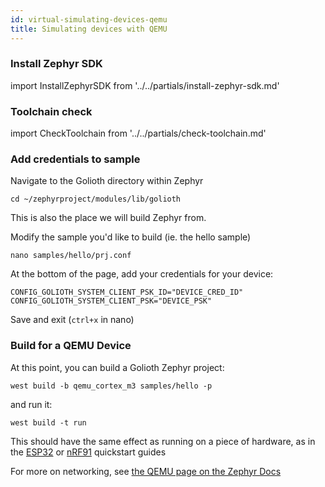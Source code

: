 ```yaml
---
id: virtual-simulating-devices-qemu
title: Simulating devices with QEMU
---
```


### Install Zephyr SDK

import InstallZephyrSDK from '../../partials/install-zephyr-sdk.md'

<InstallZephyrSDK/>

### Toolchain check

import CheckToolchain from '../../partials/check-toolchain.md'

<CheckToolchain/>

### Add credentials to sample

Navigate to the Golioth directory within Zephyr

```
cd ~/zephyrproject/modules/lib/golioth
```
This is also the place we will build Zephyr from.

Modify the sample you'd like to build (ie. the hello sample)

```
nano samples/hello/prj.conf
```

At the bottom of the page, add your credentials for your device:

```
CONFIG_GOLIOTH_SYSTEM_CLIENT_PSK_ID="DEVICE_CRED_ID"
CONFIG_GOLIOTH_SYSTEM_CLIENT_PSK="DEVICE_PSK"
```
Save and exit (`ctrl+x` in nano)

### Build for a QEMU Device

At this point, you can build a Golioth Zephyr project:

```
west build -b qemu_cortex_m3 samples/hello -p
```

and run it:

```
west build -t run
```

This should have the same effect as running on a piece of hardware, as in the [ESP32](/docs/guides/esp32-quickstart/esp32-overview) or [nRF91](/docs/guides/nrf91-quickstart/nrf91-overview) quickstart guides

For more on networking, see [the QEMU page on the Zephyr Docs](https://docs.zephyrproject.org/latest/guides/networking/qemu_setup.html)